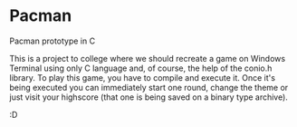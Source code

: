 # Pacman
Pacman prototype in C

This is a project to college where we should recreate a game on Windows Terminal using only C language and, of course, the help of the conio.h library.
To play this game, you have to compile and execute it. Once it's being executed you can immediately start one round, change the theme or just visit your highscore (that one is being saved on a binary type archive).

:D

